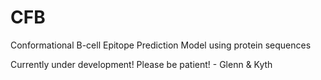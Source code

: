 # CFB
Conformational B-cell Epitope Prediction Model using protein sequences

Currently under development! Please be patient! - Glenn & Kyth

